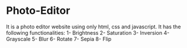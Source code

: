 # Photo-Editor
It is a photo editor website using only html, css and javascript.
It has the following functionalities:
  1- Brightness
  2- Saturation
  3- Inversion
  4- Grayscale
  5- Blur
  6- Rotate
  7- Sepia
  8- Flip
